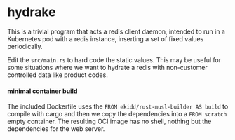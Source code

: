 # hydrake

This is a trivial program that acts a redis client daemon, intended to run in a Kubernetes pod
with a redis instance, inserting a set of fixed values periodically.

Edit the `src/main.rs` to hard code the static values. This may be useful for some situations where
we want to hydrate a redis with non-customer controlled data like product codes.

#### minimal container build 

The included Dockerfile uses the `FROM ekidd/rust-musl-builder AS build` to compile with cargo and then we copy the dependencies into a `FROM scratch` empty container. The resulting OCI image has no shell, nothing but the dependencies for the web server.

